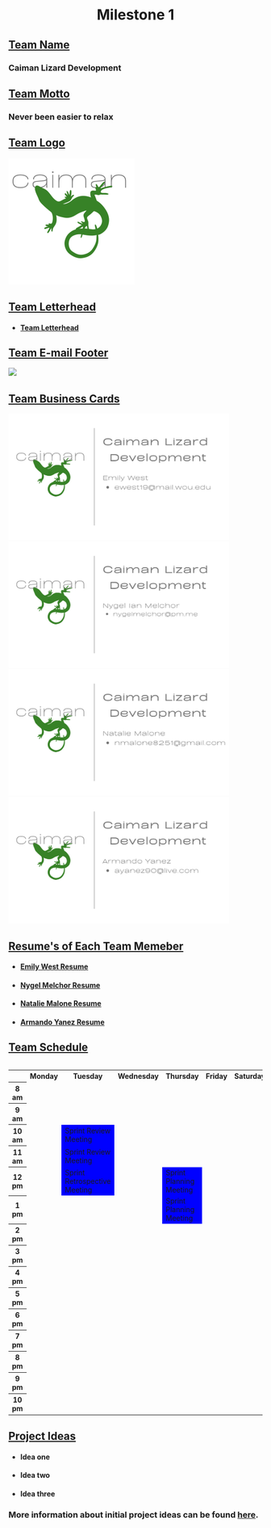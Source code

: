 <style>
    #meeting {
        background-color: blue;
    }
</style>

# <center>**Milestone 1**</center>

## <ins> Team Name </ins> 
### Caiman Lizard Development

## <ins> Team Motto </ins> 
### Never been easier to relax

## <ins> Team Logo </ins> 
<img src="Logo.png" height="250">

## <ins> Team Letterhead </ins>
- #### [Team Letterhead](Letterhead.pdf)

## <ins> Team E-mail Footer </ins>

<img src="e-mail-footer.png">

## <ins> Team Business Cards </ins>

<img src="BusinessCards/EmilyWest/Emily_Business_Card.png" height="250">
<img src="BusinessCards/NygelMelchor/Nygel_Business_Card.png" height="250">
<img src="BusinessCards/NatalieMalone/Natalie_Business_Card.png" height="250">
<img src="BusinessCards/ArmandoYanez/Armando_Business_Card.png" height="250">

## <ins> Resume's of Each Team Memeber </ins>
- #### [Emily West Resume](Resumes/Emily_West_Resume.pdf)
- #### [Nygel Melchor Resume](Resumes/Nygel_Melchor_Resume.pdf)
- #### [Natalie Malone Resume](Resumes/Natalie_Malone_Resume.pdf)
- #### [Armando Yanez Resume](Resumes/Armando_Yanez_Resume.pdf)

## <ins> Team Schedule </ins>

<table>

<table>
    <tr>
        <th></th>
        <th>Monday</th>
        <th>Tuesday</th>
        <th>Wednesday</th>
        <th>Thursday</th>
        <th>Friday</th>
        <th>Saturday</th>
        <th>Sunday</th>
    </tr>
    <tr>
        <th>8 am</th>
        <td></td>
        <td></td>
        <td></td>
        <td></td>
        <td></td>
        <td></td>
        <td></td>
    </tr>
    <tr>
        <th>9 am</th>
        <td></td>
        <td></td>
        <td></td>
        <td></td>
        <td></td>
        <td></td>
        <td></td>
    </tr>
    <tr>
        <th>10 am</th>
        <td></td>
        <td id="meeting">Sprint Review Meeting</td>
        <td></td>
        <td></td>
        <td></td>
        <td></td>
        <td></td>
    </tr>
    <tr>
        <th>11 am</th>
        <td></td>
        <td id="meeting">Sprint Review Meeting</td>
        <td></td>
        <td></td>
        <td></td>
        <td></td>
        <td></td>
    </tr>
    <tr>
        <th>12 pm</th>
        <td></td>
        <td id="meeting">Sprint Retrospective Meeting</td>
        <td></td>
        <td id="meeting">Sprint Planning Meeting</td>
        <td></td>
        <td></td>
        <td id="meeting">Backlog Refinement Meeting</td>
    </tr>
    <tr>
        <th>1 pm</th>
        <td></td>
        <td></td>
        <td></td>
        <td id="meeting">Sprint Planning Meeting</td>
        <td></td>
        <td></td>
        <td id="meeting">Backlog Refinement Meeting</td>
    </tr>
    <tr>
        <th>2 pm</th>
        <td></td>
        <td></td>
        <td></td>
        <td></td>
        <td></td>
        <td></td>
        <td></td>
    </tr>
    <tr>
        <th>3 pm</th>
        <td></td>
        <td></td>
        <td></td>
        <td></td>
        <td></td>
        <td></td>
        <td></td>
    </tr>
    <tr>
        <th>4 pm</th>
        <td></td>
        <td></td>
        <td></td>
        <td></td>
        <td></td>
        <td></td>
        <td></td>
    </tr>
    <tr>
        <th>5 pm</th>
        <td></td>
        <td></td>
        <td></td>
        <td></td>
        <td></td>
        <td></td>
        <td></td>
    </tr>
    <tr>
        <th>6 pm</th>
        <td></td>
        <td></td>
        <td></td>
        <td></td>
        <td></td>
        <td></td>
        <td></td>
    </tr>
    <tr>
        <th>7 pm</th>
        <td></td>
        <td></td>
        <td></td>
        <td></td>
        <td></td>
        <td></td>
        <td></td>
    </tr>
    <tr>
        <th>8 pm</th>
        <td></td>
        <td></td>
        <td></td>
        <td></td>
        <td></td>
        <td></td>
        <td></td>
    </tr>
    <tr>
        <th>9 pm</th>
        <td></td>
        <td></td>
        <td></td>
        <td></td>
        <td></td>
        <td></td>
        <td></td>
    </tr>
    <tr>
        <th>10 pm</th>
        <td></td>
        <td></td>
        <td></td>
        <td></td>
        <td></td>
        <td></td>
        <td></td>
    </tr>
    
</table>

## <ins> Project Ideas </ins>
- #### Idea one
- #### Idea two
- #### Idea three

### More information about initial project ideas can be found [here]().